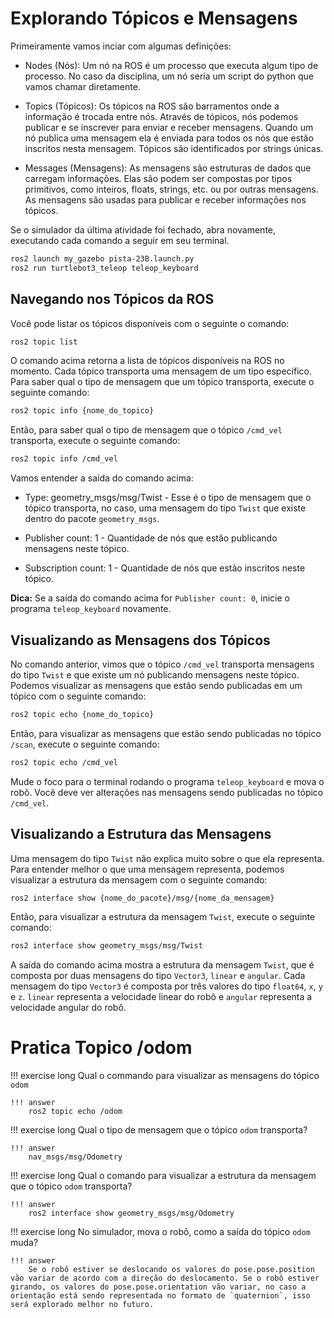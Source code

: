 # Explorando Tópicos e Mensagens

Primeiramente vamos inciar com algumas definições:

* Nodes (Nós): Um nó na ROS é um processo que executa algum tipo de processo. No caso da disciplina, um nó seria um script do python que vamos chamar diretamente.

* Topics (Tópicos): Os tópicos na ROS são barramentos onde a informação é trocada entre nós. Através de tópicos, nós podemos publicar e se inscrever para enviar e receber mensagens.
Quando um nó publica uma mensagem ela é enviada para todos os nós que estão inscritos nesta mensagem.
Tópicos são identificados por strings únicas.

* Messages (Mensagens): As mensagens são estruturas de dados que carregam informações. Elas são podem ser compostas por tipos primitivos, como inteiros, floats, strings, etc. ou por outras mensagens. As mensagens são usadas para publicar e receber informações nos tópicos.

Se o simulador da última atividade foi fechado, abra novamente, executando cada comando a seguir em seu terminal.

```bash 
ros2 launch my_gazebo pista-23B.launch.py
ros2 run turtlebot3_teleop teleop_keyboard
```

## Navegando nos Tópicos da ROS
Você pode listar os tópicos disponíveis com o seguinte o comando:

```bash 
ros2 topic list
```

O comando acima retorna a lista de tópicos disponíveis na ROS no momento. Cada tópico transporta uma mensagem de um tipo específico. Para saber qual o tipo de mensagem que um tópico transporta, execute o seguinte comando:

```bash
ros2 topic info {nome_do_topico}
```

Então, para saber qual o tipo de mensagem que o tópico `/cmd_vel` transporta, execute o seguinte comando:

```bash
ros2 topic info /cmd_vel
```

Vamos entender a saída do comando acima:

* Type: geometry_msgs/msg/Twist - Esse é o tipo de mensagem que o tópico transporta, no caso, uma mensagem do tipo `Twist` que existe dentro do pacote `geometry_msgs`.

* Publisher count: 1 - Quantidade de nós que estão publicando mensagens neste tópico.

* Subscription count: 1 - Quantidade de nós que estão inscritos neste tópico.

**Dica:** Se a saída do comando acima for `Publisher count: 0`, inicie o programa `teleop_keyboard` novamente.

## Visualizando as Mensagens dos Tópicos

No comando anterior, vimos que o tópico `/cmd_vel` transporta mensagens do tipo `Twist` e que existe um nó publicando mensagens neste tópico. Podemos visualizar as mensagens que estão sendo publicadas em um tópico com o seguinte comando:

```bash
ros2 topic echo {nome_do_topico}
```

Então, para visualizar as mensagens que estão sendo publicadas no tópico `/scan`, execute o seguinte comando:

```bash
ros2 topic echo /cmd_vel
```

Mude o foco para o terminal rodando o programa `teleop_keyboard` e mova o robô. Você deve ver alterações nas mensagens sendo publicadas no tópico `/cmd_vel`.

## Visualizando a Estrutura das Mensagens

Uma mensagem do tipo `Twist` não explica muito sobre o que ela representa. Para entender melhor o que uma mensagem representa, podemos visualizar a estrutura da mensagem com o seguinte comando:

```bash
ros2 interface show {nome_do_pacote}/msg/{nome_da_mensagem}
```

Então, para visualizar a estrutura da mensagem `Twist`, execute o seguinte comando:

```bash
ros2 interface show geometry_msgs/msg/Twist
```

A saída do comando acima mostra a estrutura da mensagem `Twist`, que é composta por duas mensagens do tipo `Vector3`, `linear` e `angular`. Cada mensagem do tipo `Vector3` é composta por três valores do tipo `float64`, `x`, `y` e `z`. `linear` representa a velocidade linear do robô e `angular` representa a velocidade angular do robô.

# Pratica Topico /odom

!!! exercise long 
    Qual o commando para visualizar as mensagens do tópico `odom`

    !!! answer
        ros2 topic echo /odom

!!! exercise long 
    Qual o tipo de mensagem que o tópico `odom` transporta?

    !!! answer
        nav_msgs/msg/Odometry

!!! exercise long 
    Qual o comando para visualizar a estrutura da mensagem que o tópico `odom` transporta?

    !!! answer
        ros2 interface show geometry_msgs/msg/Odometry

!!! exercise long 
    No simulador, mova o robô, como a saída do tópico `odom` muda?

    !!! answer
        Se o robô estiver se deslocando os valores do pose.pose.position vão variar de acordo com a direção do deslocamento. Se o robô estiver girando, os valores do pose.pose.orientation vão variar, no caso a orientação está sendo representada no formato de `quaternion`, isso será explorado melhor no futuro.

